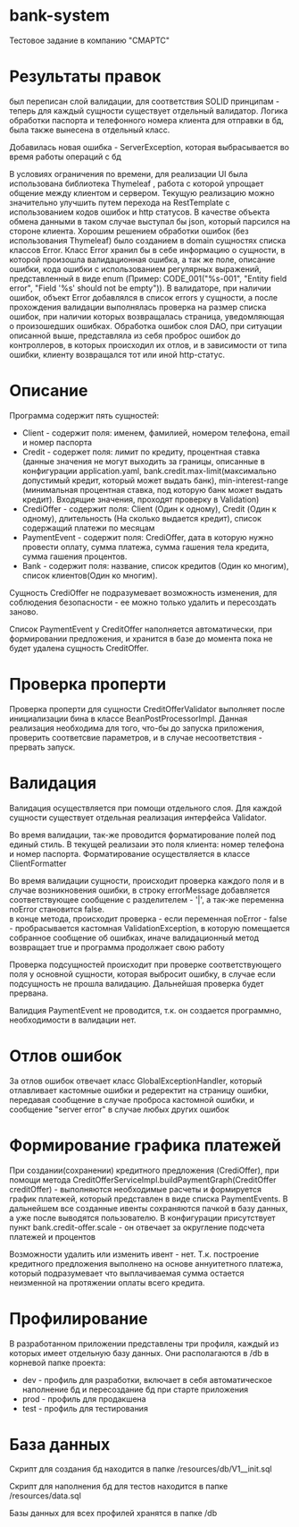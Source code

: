 # bank-system
Тестовое задание в компанию "СМАРТС"

# Результаты правок
был переписан слой валидации, для соответствия SOLID принципам - теперь для каждый сущности существует отдельный валидатор. Логика обработки паспорта и телефонного номера клиента для отправки в бд, была также вынесена в отдельный класс. 

Добавилась новая ошибка - ServerException, которая выбрасывается во время работы операций с бд

В условиях ограничения по времени, для реализации UI была использована библиотека Thymeleaf , работа с которой упрощает общение между клиентом и сервером.
Текущую реализацию можно значительно улучшить путем перехода на RestTemplate с  использованием кодов ошибок и http статусов. В качестве объекта обмена данными в таком случае выступал бы json, который парсился на стороне клиента.
Хорошим решением обработки ошибок (без использования Thymeleaf) было созданием в domain сущностях списка классов Error. Класс Error хранил бы в себе информацию о  сущности, в которой произошла валидационная ошибка, а так же поле, описание ошибки, кода ошибки с использованием регулярных выражений, представленный в виде enum (Пример: CODE_001("%s-001", "Entity field error", "Field '%s' should not be empty")). В валидаторе, при наличии ошибок, объект Error добавлялся в список errors у сущности, а после прохождения валидации выполнялась проверка на размер списка ошибок, при наличии которых возвращалась страница, уведомляющая о произошедших ошибках.
Обработка ошибок слоя DAO, при ситуации описанной выше, представляла из себя проброс ошибок до контроллеров, в которых происходил их отлов, и в зависимости от типа ошибки, клиенту возвращался тот или иной http-статус.

# Описание
Программа содержит пять сущностей:
*  Client - содержит поля: именем, фамилией, номером телефона, email и номер паспорта
*  Credit - содержет поля: лимит по кредиту, процентная ставка (данные значения не могут выходить за границы, описанные в конфигурации application.yaml, bank.credit.max-limit(максимально допустимый кредит, который может выдать банк), min-interest-range (минимальная процентная ставка, под которую банк может выдать кредит). Входящие значения, проходят проверку в Validation)
*  CrediOffer - содержит поля: Client (Один к одному), Credit (Один к одному), длительность (На сколько выдается кредит), список содержащий платежи по месяцам
*  PaymentEvent - содержит поля: CrediOffer, дата в которую нужно провести оплату, сумма платежа, сумма гашения тела кредита, сумма гашения процентов.
*  Bank - содержит поля: название, список кредитов (Один ко многим), список клиентов(Один ко многим).

Сущность CrediOffer не подразумевает возможность изменения, для соблюдения безопасности - ее можно только удалить и пересоздать заново.

Список PaymentEvent у CreditOffer наполняется автоматически, при формировании предложения, и хранится в базе до момента пока не будет удалена сущность CreditOffer.

# Проверка проперти
Проверка проперти для сущности СreditOfferValidator выполняет после инициализации бина в классе BeanPostProcessorImpl. Данная реализация необходима для того, что-бы до запуска приложения, проверить соответсвие параметров, и в случае несоответствия - прервать запуск.

# Валидация
Валидация осуществляется при помощи отдельного слоя. Для каждой сущности существует отдельная реализация интерфейса Validator<T>. 

Во время валидации, так-же проводится форматирование полей под единый стиль. В текущей реализаии это поля клиента: номер телефона и номер паспорта. Форматирование осуществляется в классе ClientFormatter

Во время валидации сущности, происходит проверка каждого поля и в случае возникновения ошибки, в строку errorMessage добавляется соответствующее сообщение с разделителем - '|', а так-же переменна noError становится false.   
в конце метода, происходит проверка - если переменная noError - false - пробрасывается кастомная ValidationException, в которую помещается собранное сообщение об ошибках, иначе валидационный метод возвращает true и программа продолжает свою работу

Проверка подсущностей происходит при проверке соответствующего поля у основной сущности, которая выбросит ошибку, в случае если подсущность не прошла валидацию. Дальнейшая проверка будет прервана.    

Валидция PaymentEvent не проводится, т.к. он создается программно, необходимости в валидации нет.

# Отлов ошибок
За отлов ошибок отвечает класс GlobalExceptionHandler, который отлавливает кастомные ошибки и редеректит на страницу ошибки, передавая сообщение в случае проброса кастомной ошибки, и сообщение "server error" в случае любых других ошибок 

# Формирование графика платежей
При создании(сохранении) кредитного предложения (CrediOffer), при помощи метода CreditOfferServiceImpl.buildPaymentGraph(CreditOffer creditOffer) - выполняются необходимые расчеты и формируется график платежей, который представлен в виде списка PaymentEvents. В дальнейшем все созданные ивенты сохраняются пачкой в базу данных, а уже после выводятся пользователю. В конфигурации присутствует пункт bank.credit-offer.scale - он отвечает за округление подсчета платежей и процентов

Возможности удалить или изменить ивент - нет. Т.к. построение кредитного предложения выполнено на основе аннуитетного платежа, который подразумевает что выплачиваемая сумма остается неизменной на протяжении оплаты всего кредита.

# Профилирование
В разработанном приложении представлены три профиля, каждый из которых имеет отдельную базу данных. Они располагаются в /db в корневой папке проекта: 
*  dev - профиль для разработки, включает в себя автоматическое наполнение бд и пересоздание бд при старте приложения
*  prod - профиль для продакшена
*  test - профиль для тестирования

# База данных
Скрипт для создания бд находится в папке /resources/db/V1__init.sql

Скрипт для наполнения бд для тестов находится в папке /resources/data.sql

Базы данных для всех профилей хранятся в папке /db

